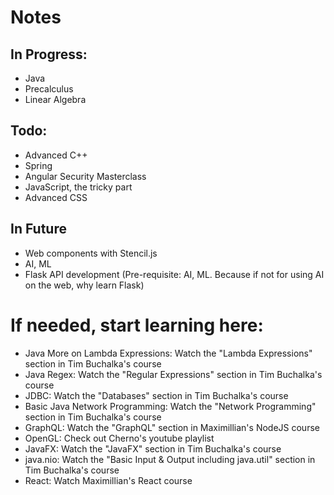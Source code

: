 # Notes

## In Progress:
* Java
* Precalculus
* Linear Algebra

## Todo:
* Advanced C++
* Spring
* Angular Security Masterclass
* JavaScript, the tricky part
* Advanced CSS

## In Future
* Web components with Stencil.js
* AI, ML
* Flask API development (Pre-requisite: AI, ML.
	Because if not for using AI on the web, why learn Flask)

# If needed, start learning here:
* Java More on Lambda Expressions: Watch the "Lambda Expressions" section in Tim Buchalka's course
* Java Regex: Watch the "Regular Expressions" section in Tim Buchalka's course
* JDBC: Watch the "Databases" section in Tim Buchalka's course
* Basic Java Network Programming: Watch the "Network Programming" section in Tim Buchalka's course
* GraphQL: Watch the "GraphQL" section in Maximillian's NodeJS course
* OpenGL: Check out Cherno's youtube playlist
* JavaFX: Watch the "JavaFX" section in Tim Buchalka's course
* java.nio: Watch the "Basic Input & Output including java.util" section in Tim Buchalka's course
* React: Watch Maximillian's React course
